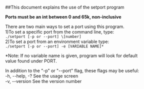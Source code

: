 ##This document explains the use of the setport program

**Ports must be an int between 0 and 65k, non-inclusive**

There are two main ways to set a port using this program.  
1)To set a specific port from the command line, type:  
`./setport [-p or --port] \[number]`  
2)To set a port from an environment variable type:  
`./setport [-p or --port] -e [VARIABLE NAME]*`

\*Note: If no variable name is given, program will look for default  
value found under PORT.  

In addition to the "-p" or "--port" flag, these flags may be useful:  
-h, --help, -?      See the usage screen  
-v, --version       See the version number
